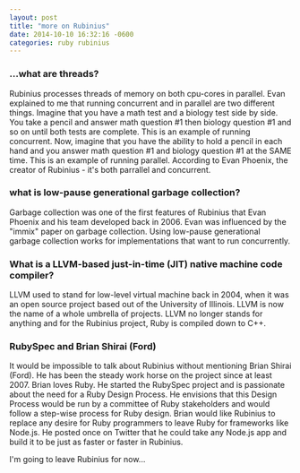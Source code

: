 ```yaml
---
layout: post
title: "more on Rubinius"
date: 2014-10-10 16:32:16 -0600
categories: ruby rubinius
---
```

### ...what are threads?

Rubinius processes threads of memory on both cpu-cores in parallel. Evan explained
to me that running concurrent and in parallel are two different things. Imagine
that you have a math test and a biology test side by side. You take a pencil
and answer math question \#1 then biology question \#1 and so on until both tests are complete.
This is an example of running concurrent. Now, imagine that you have the ability
to hold a pencil in each hand and you answer math question \#1 and biology question \#1
at the SAME time. This is an example of running parallel. According to Evan Phoenix,
the creator of Rubinius - it's both parrallel and concurrent.

### what is low-pause generational garbage collection?

Garbage collection was one of the first features of Rubinius that Evan Phoenix
and his team developed back in 2006. Evan was influenced by the "immix" paper
on garbage collection. Using low-pause generational garbage collection works
for implementations that want to run concurrently.

### What is a LLVM-based just-in-time (JIT) native machine code compiler?

LLVM used to stand for low-level virtual machine back in 2004, when it was an
open source project based out of the University of Illinois. LLVM is now the name
of a whole umbrella of projects. LLVM no longer stands for anything and for the
Rubinius project, Ruby is compiled down to C++.

### RubySpec and Brian Shirai (Ford)

It would be impossible to talk about Rubinius without mentioning Brian Shirai
(Ford). He has been the steady work horse on the project since at least 2007. Brian
loves Ruby. He started the RubySpec project and is passionate about
the need for a Ruby Design Process. He envisions that this Design Process would
be run by a committee of Ruby stakeholders and would follow a step-wise process for
Ruby design. Brian would like Rubinius to replace any desire for Ruby programmers
to leave Ruby for frameworks like Node.js. He posted once on Twitter that he could
take any Node.js app and build it to be just as faster or faster in Rubinius.

I'm going to leave Rubinius for now...
